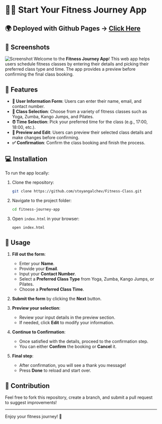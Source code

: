 # 🏋️‍♀️ Start Your Fitness Journey App
## 🌍 Deployed with Github Pages -> [Click Here](https://stoyangalchev.github.io/Car-Parts/)
## 🎨 Screenshots

![Screenshot](/static/Screenshots.png)
Welcome to the **Fitness Journey App**! This web app helps users schedule fitness classes by entering their details and picking their preferred class type and time. The app provides a preview before confirming the final class booking.

## 🌟 Features

- **👤 User Information Form**: Users can enter their name, email, and contact number.
- **🧘 Class Selection**: Choose from a variety of fitness classes such as Yoga, Zumba, Kango Jumps, and Pilates.
- **⏰ Time Selection**: Pick your preferred time for the class (e.g., 17:00, 18:00, etc.).
- **👀 Preview and Edit**: Users can preview their selected class details and make changes before confirming.
- **✅ Confirmation**: Confirm the class booking and finish the process.

## 💻 Installation

To run the app locally:

1. Clone the repository:

   ```bash
   git clone https://github.com/stoyangalchev/Fitness-Class.git
   ```

2. Navigate to the project folder:

   ```bash
   cd fitness-journey-app
   ```

3. Open `index.html` in your browser:

   ```bash
   open index.html
   ```

## 🚀 Usage

1. **Fill out the form**:
   - Enter your **Name**.
   - Provide your **Email**.
   - Input your **Contact Number**.
   - Select a **Preferred Class Type** from Yoga, Zumba, Kango Jumps, or Pilates.
   - Choose a **Preferred Class Time**.
   
2. **Submit the form** by clicking the **Next** button.

3. **Preview your selection**:
   - Review your input details in the preview section.
   - If needed, click **Edit** to modify your information.

4. **Continue to Confirmation**:
   - Once satisfied with the details, proceed to the confirmation step.
   - You can either **Confirm** the booking or **Cancel** it.

5. **Final step**:
   - After confirmation, you will see a thank you message!
   - Press **Done** to reload and start over.




## 🤝 Contribution

Feel free to fork this repository, create a branch, and submit a pull request to suggest improvements!

---

Enjoy your fitness journey! 💪
